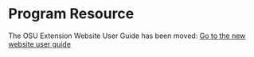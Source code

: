 # Program Resource

The OSU Extension Website User Guide has been moved: [Go to the new website user guide](https://employee.extension.oregonstate.edu/navigator-docs/extension-website-user-guide)

